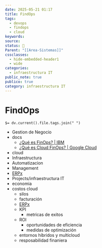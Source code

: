 ```yaml
---
date: 2025-05-21 01:17
title: FindOps
tags:
  - devops
  - findops
  - cloud
keywords: 
source: 
status: 📌
Parent: "[[Area-Sistemas]]"
cssclasses:
  - hide-embedded-header1
  - wide
categories:
  - infraestructura IT
public_note: true
publico: true
category: infraestructura IT
---
```

# FindOps
`$= dv.current().file.tags.join(" ")`

- Gestion de Negocio
- docs
	- [¿Qué es FinOps? | IBM](https://www.ibm.com/es-es/topics/finops)  
	- [¿Qué es Cloud FinOps? | Google Cloud](https://cloud.google.com/learn/what-is-finops?hl=es-419) 
- cloud
- Infraestructura
-  Automatizacion
- Management
- [ERPx](/management/erpx/)
- Projects/infraestructura IT 
- economia
- costos cloud
	- silos
	- facturación
	- [ERPx](/management/erpx/) 
	- KPI
		- metricas de exitos
	- ROI 
		- oportunidades de eficiencia 
		- medidas de optimización
	- entornos híbridos y multicloud
	- resposabilidad finaniera